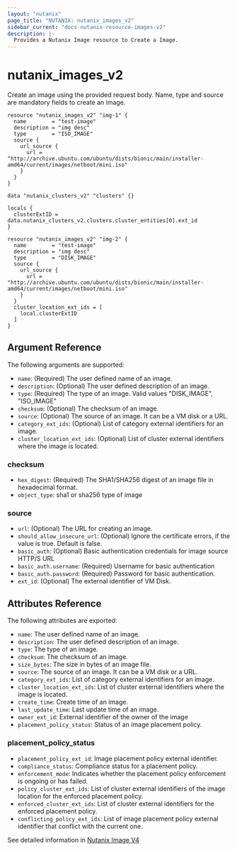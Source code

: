 ```yaml
---
layout: "nutanix"
page_title: "NUTANIX: nutanix_images_v2"
sidebar_current: "docs-nutanix-resource-images-v2"
description: |-
  Provides a Nutanix Image resource to Create a Image.
---
```


# nutanix_images_v2

Create an image using the provided request body. Name, type and source are mandatory fields to create an image.


```hcl
resource "nutanix_images_v2" "img-1" {
  name        = "test-image"
  description = "img desc"
  type        = "ISO_IMAGE"
  source {
    url_source {
      url = "http://archive.ubuntu.com/ubuntu/dists/bionic/main/installer-amd64/current/images/netboot/mini.iso"
    }
  }
}

data "nutanix_clusters_v2" "clusters" {}

locals {
  clusterExtID = data.nutanix_clusters_v2.clusters.cluster_entities[0].ext_id
}

resource "nutanix_images_v2" "img-2" {
  name        = "test-image"
  description = "img desc"
  type        = "DISK_IMAGE"
  source {
    url_source {
      url = "http://archive.ubuntu.com/ubuntu/dists/bionic/main/installer-amd64/current/images/netboot/mini.iso"
    }
  }
  cluster_location_ext_ids = [
    local.clusterExtID
  ]
}

```

## Argument Reference

The following arguments are supported:
* `name`: (Required) The user defined name of an image.
* `description`: (Optional) The user defined description of an image.
* `type`: (Required) The type of an image. Valid values "DISK_IMAGE", "ISO_IMAGE"
* `checksum`: (Optional) The checksum of an image.
* `source`: (Optional) The source of an image. It can be a VM disk or a URL.
* `category_ext_ids`: (Optional) List of category external identifiers for an image.
* `cluster_location_ext_ids`: (Optional) List of cluster external identifiers where the image is located.

### checksum
* `hex_digest`: (Required) The SHA1/SHA256 digest of an image file in hexadecimal format.
* `object_type`: sha1 or sha256 type of image


### source
* `url`: (Optional) The URL for creating an image.
* `should_allow_insecure_url`: (Optional) Ignore the certificate errors, if the value is true. Default is false.
* `basic_auth`: (Optional) Basic authentication credentials for image source HTTP/S URL
*  `basic_auth.username`: (Required) Username for basic authentication
* `basic_auth.password`: (Required) Password for basic authentication.
* `ext_id`: (Optional) The external identifier of VM Disk.



## Attributes Reference

The following attributes are exported:
* `name`: The user defined name of an image.
* `description`: The user defined description of an image.
* `type`: The type of an image.
* `checksum`: The checksum of an image.
* `size_bytes`: The size in bytes of an image file.
* `source`: The source of an image. It can be a VM disk or a URL.
* `category_ext_ids`: List of category external identifiers for an image.
* `cluster_location_ext_ids`: List of cluster external identifiers where the image is located.
* `create_time`: Create time of an image.
* `last_update_time`: Last update time of an image.
* `owner_ext_id`: External identifier of the owner of the image
* `placement_policy_status`: Status of an image placement policy.

### placement_policy_status
* `placement_policy_ext_id`: Image placement policy external identifier.
* `compliance_status`: Compliance status for a placement policy.
* `enforcement_mode`: Indicates whether the placement policy enforcement is ongoing or has failed.
* `policy_cluster_ext_ids`: List of cluster external identifiers of the image location for the enforced placement policy.
* `enforced_cluster_ext_ids`: List of cluster external identifiers for the enforced placement policy.
* `conflicting_policy_ext_ids`: List of image placement policy external identifier that conflict with the current one.

See detailed information in [Nutanix Image V4](https://developers.nutanix.com/api-reference?namespace=vmm&version=v4.0)
